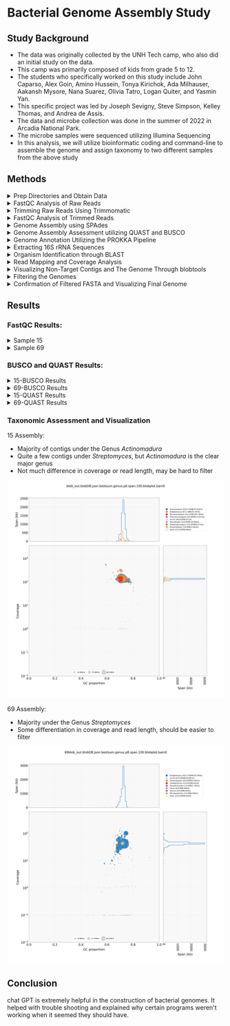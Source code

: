 # Bacterial Genome Assembly Study  
## Study Background 

- The data was originally collected by the UNH Tech camp, who also did an initial study on the data.
- This camp was primarily composed of kids from grade 5 to 12.
- The students who specifically worked on this study include John Caparso, Alex Goin, Amino Hussein, Tonya Kirichok, Ada Milhauser, Aakansh Mysore, Nana Suarez, Olivia Tatro, Logan Quiter, and Yasmin Yan.
- This specific project was led by Joseph Sevigny, Steve Simpson, Kelley Thomas, and Andrea de Assis.
- The data and microbe collection was done in the summer of 2022 in Arcadia National Park.
- The microbe samples were sequenced utilizing Illumina Sequencing
- In this analysis, we will utilize bioinformatic coding and command-line to assemble the genome and assign taxonomy to two different samples from the above study 
## Methods 
<details>
  <summary>Prep Directories and Obtain Data</summary>
  
   - We made a final project directory called "gen-711-final-project"  
   - We then pulled the forward and backward reads for samples 69 and 15
        
        <details> 
        <summary>code</summary>
          
          mkdir gen-711-final-project   
          cd gen-711-final-project  
          mkdir raw_reads  
          cp /tmp/gen711_project_data/genome-assembly-fqs/69_S8_L001_R1_001.fastq.gz raw_reads  
          cp /tmp/gen711_project_data/genome-assembly-fqs/69_S8_L001_R2_001.fastq.gz raw_reads  
          cp /tmp/gen711_project_data/genome-assembly-fqs/15_S2_L001_R1_001.fastq.gz raw_reads  
          cp /tmp/gen711_project_data/genome-assembly-fqs/15_S2_L001_R2_001.fastq.gz raw_reads  
          mkdir fastqc_output
         
        </details>
</details>
<details>
  <summary>FastQC Analysis of Raw Reads</summary>

  - We ran the program, FastQC, to visualize the quality of our raw data

    <details>
      <summary>code</summary>
          
          cd raw_reads
          fastqc 69_S8_L001_R1_001.fastq.gz -o ../fastqc_output
          fastqc 69_S8_L001_R2_001.fastq.gz -o ../fastqc_output
          fastqc 15_S2_L001_R1_001.fastq.gz -o ../fastqc_output
          fastqc 15_S2_L001_R2_001.fastq.gz -o ../fastqc_output  
      
    </details>
</details> 
<details>
  <summary>Trimming Raw Reads Using Trimmomatic</summary>

  - In order to increase the quality of the sequenced reads we needed to trim the data
  - The program, trimmomatic, recognizes low-quality bases and adapters and removes them from the file
  - We utilized a pre-made SH file to run the program called "trim_scriptV2.sh"
  - After running trimmomatic, we prepped the directory for FastQC analysis of the trimmed reads

    <details>
      <summary>code</summary>
          
          conda activate genomics
          trim_scriptV2.sh ./raw_reads/15_S2_L001_R1_001.fastq.gz ./raw_reads/15_S2_L001_R2_001.fastq.gz
          trim_scriptV2.sh ./raw_reads/69_S8_L001_R1_001.fastq.gz ./raw_reads/69_S8_L001_R2_001.fastq.gz
          mkdir ./fastqc_timmed 
      
    </details>
</details>
<details>
  <summary>FastQC Analysis of Trimmed Reads</summary>

  - After running trimmomatic, we now have to run a FastQC analysis to assess the quality of the reads
  - This allows us to analyze how the quality of reads improved after trimming them

    <details>
      <summary>code</summary>
          
          fastqc ./trimmed_reads/15_S2_L001_R1_001.fastq.gz -o ./fastqc_trimmed
          fastqc ./trimmed_reads/15_S2_L001_R2_001.fastq.gz -o ./fastqc_trimmed
          fastqc ./trimmed_reads/69_S8_L001_R1_001.fastq.gz -o ./fastqc_trimmed
          fastqc ./trimmed_reads/69_S8_L001_R2_001.fastq.gz -o ./fastqc_trimmed
      
    </details>
</details>
<details>
  <summary>Genome Assembly using SPAdes</summary>

  - Now with trimmed reads, we can assemble the genome and get contigs by utilizing an assembly program
  - We ran a program called SPAdes, which is pretty efficient at assembling bacterial genomes
  - We also used nohup and & commands in combination, as SPAdes takes a while to compute and it allows the program to run even if we turn off our computers or leave ron

    <details>
      <summary>code</summary>
          
          cd ~/gen-711-final-project
          nohup spades.py -1 15_S2_L001_R1_001.fastq.gz -2 15_S2_L001_R2_001.fastq.gz -s unpaired-15_S2_L001_R1_001.fastq.gz -s unpaired-15_S2_L001_R2_001.fastq.gz -o 15-spades-assembly-default -t 24 &
          nohup spades.py -1 69_S8_L001_R1_001.fastq.gz -2 69_S8_L001_R2_001.fastq.gz -s unpaired-69_S8_L001_R1_001.fastq.gz -s unpaired-69_S8_L001_R2_001.fastq.gz -o 69-spades-assembly-default -t 24 & 
      
    </details>
</details>
<details>
  <summary>Genome Assembly Assessment utilizing QUAST and BUSCO</summary>

  - Now with contigs, we can assess the quality of our assembly
  - The first program we ran, QUAST, tells us how well the genome was assembled and gives us valuable information such as total nucleotide length, N50, and the sizes of the individual contigs
  - The second program, BUSCO, tells us the completeness of the assembly; it can tell us how many complete, fragmented, or duplicate genes we have

    <details>
      <summary>code</summary>
          
          quast.py 15contigs.fasta -o quast_results_15
          quast.py 69contigs.fasta -o quast_results_69
          conda activate busco
          busco -i 15contigs.fasta -m genome -o busco-results-15 -l bacteria
          busco -i 69contigs.fasta -m genome -o busco-results-69 -l bacteria  
      
    </details>
</details>
<details>
  <summary>Genome Annotation Utilizing the PROKKA Pipeline</summary>

  - We ran PROKKA, which allows us to assign functions and meaning to the sequences we assembled earlier
  - the output of the program generated many files, however, GFF is the master file containing all important annotations and sequences
  - We also utilized grep to pull unique proteins associated with our assemblies and stored the abundances in a separate file

    <details>
      <summary>code</summary>
          
          conda activate genomics
          nohup prokka 15contigs.fasta --outdir prokka_output_15 --cpus 24 --mincontiglen 200 &
          nohup prokka 69contigs.fasta --outdir prokka_output_69 --cpus 24 --mincontiglen 200 &
          grep -o "product=.*" prokka_output_15/PROKKA_* | sed 's/product=//g' | sort | uniq -c | sort -nr > protein_abundances_15.txt
          grep -o "product=.*" prokka_output_69/PROKKA_* | sed 's/product=//g' | sort | uniq -c | sort -nr > protein_abundances_69.txt 
      
    </details>
</details>     
<details>
  <summary>Extracting 16S rRNA Sequences</summary>

  - The PROKKA output assigned many different functions to our DNA sequences, including genes that code for 16S rRNA
  - We ran an extraction program that pulled 16S rRNA gene sequences into a separate file in prep for BLAST 

    <details>
      <summary>code</summary>
          
          extract_sequences "16S ribosomal RNA" prokka_output_15/PROKKA_05032024.ffn > 16S_sequence_15.fasta
          extract_sequences "16S ribosomal RNA" prokka_output_69/PROKKA_05032024.ffn > 16S_sequence_69.fasta
          
    </details>
</details>
<details>
  <summary>Organism Identification through BLAST</summary>

  - BLAST, or the Basic Local Alignment Search Tool, allows us to assign taxonomy to the samples we assembled
  - We first established a blast database using our original contig files
  - We then ran a blast comparing the database to the 16S rRNA sequences
  - Finally, we ran a blob blast SH program of our original contig files that outputs a file detailing taxonomic matches of each contig sequence

    <details>
      <summary>code</summary>
          
          makeblastdb -in 15contigs.fasta -dbtype nucl -out 15contigs_db
          makeblastdb -in 69contigs.fasta -dbtype nucl -out 69contigs_db
          blastn -query 16S_sequence_15.fasta -db 15contigs_db -out 16S_vs_15contigs_6.tsv -outfmt 6
          blastn -query 16S_sequence_69.fasta -db 69contigs_db -out 16S_vs_69contigs_6.tsv -outfmt 6
          blob_blast.sh 15contigs.fasta
          blob_blast.sh 69contigs.fasta
          
    </details>
</details>
<details>
  <summary>Read Mapping and Coverage Analysis</summary>

  - By running both bwa mem and samtools programs, we mapped the alignment of our genomes and constructed SAM and BAM files
  - We then ran the bedtools genomecov program to calculate the coverage per contig
  - We finally ran the gen_input_table.py file to organize our calculated coverage into a table
    
    <details>
      <summary>code</summary>
          
          bwa index 15contigs.fasta  
          bwa index 69contigs.fasta       
          bwa mem -t 24 15contigs.fasta ./trimmed_reads/15_S2_L001_R1_001.fastq.gz ./trimmed_reads/15_S2_L001_R2_001.fastq.gz > 15raw_mapped.sam        
          bwa mem -t 24 69contigs.fasta ./trimmed_reads/69_S8_L001_R1_001.fastq.gz ./trimmed_reads/69_S8_L001_R2_001.fastq.gz > 69raw_mapped.sam      
          samtools view -@ 24 -Sb  15raw_mapped.sam  | samtools sort -@ 24 -o 15sorted_mapped.bam    
          samtools view -@ 24 -Sb  69raw_mapped.sam  | samtools sort -@ 24 -o 69sorted_mapped.bam    
          samtools flagstat 15sorted_mapped.bam      
          samtools flagstat 69sorted_mapped.bam      
          samtools index 15sorted_mapped.bam      
          samtools index 69orted_mapped.bam        
          bedtools genomecov -ibam 15sorted_mapped.bam > 15coverage.out      
          bedtools genomecov -ibam 69sorted_mapped.bam > 69coverage.out       
          gen_input_table.py  --isbedfiles 15contigs.fasta 15coverage.out >  15coverage_table.tsv    
          gen_input_table.py  --isbedfiles 69contigs.fasta 69coverage.out >  69coverage_table.tsv  
          
    </details>
</details>
<details>
  <summary>Visualizing Non-Target Contigs and The Genome Through blobtools</summary>

  - We ran the blob tools program in order to visualize the GC content, coverage, taxonomy, and contigs lengths of our genomes
  - We first converted our input files into a lookup table necessary to construct the plots; using the BLAST output to assign taxonomy and using the BAM file to give coverage information
  - We then converted that information into a human-readable table and finally converted it into a plot we can use to filter our genomes
    
    <details>
      <summary>code</summary>
          
          blobtools create -i 15contigs.fasta -b 15sorted_mapped.bam -t 15contigs.fasta.vs.nt.cul5.1e5.megablast.out -o 15blob_out        
          blobtools create -i 69contigs.fasta -b 69sorted_mapped.bam -t 69contigs.fasta.vs.nt.cul5.1e5.megablast.out -o 69blob_out      
          blobtools view -i 15blob_out.blobDB.json -r all -o 15blob_taxonomy        
          blobtools view -i 69blob_out.blobDB.json -r all -o 69blob_taxonomy      
          blobtools plot -i 15blob_out.blobDB.json -r genus       
          blobtools plot -i 69blob_out.blobDB.json -r genus
          
    </details>
</details> 
<details>
  <summary>Filtering the Genomes</summary>

  - We first used grep programming, and awk to read our blob output table and decide on filtering criteria to filter our genomes
  - After deciding what filtering criteria was appropriate for each genome, we used grep to grab those sequences and output the contig header to a separate file used to filter the fasta file in the next step
  - We then used the file, filter_contigs_by_list.py, to convert our original contigs to the final fasta file with our filtered genome 
    
    <details>
      <summary>code</summary>
          
          #in order to decide the filtering criteria, we first tested the outcomes of filtering with different lengths and coverage numbers using the below code:#  
          grep -v '#' 15blob_taxonomy.15blob_out.blobDB.table.txt | awk -F'\t' '$2 > <insert-legnth>' | awk -F'\t' '$5 < <insert-coverage>' | awk '{print $18}'     
          grep -v '#' 69blob_taxonomy.69blob_out.blobDB.table.txt | awk -F'\t' '$2 > <insert-legnth>' | awk -F'\t' '$5 < <insert-coverage>' | awk '{print $18}'  
          #once we decided on the filtering criteria, we ran the following code:#  
          grep -v '##' 15blob_taxonomy.15blob_out.blobDB.table.txt | awk -F'\t' '$2 > 500' | awk -F'\t' '$5 > 20' | awk -F'\t' '{print $1}' > 15list_of_contigs_to_keep_len500_cov20.txt    
          grep -v '##' 69blob_taxonomy.69blob_out.blobDB.table.txt | awk -F'\t' '$2 > 600' | awk -F'\t' '$5 > 10' | awk -F'\t' '{print $1}' > 69list_of_contigs_to_keep_len600_cov10.txt
          filter_contigs_by_list.py 15contigs.fasta 15list_of_contigs_to_keep_len500_cov20.txt Actinomadura_filtered.fasta
          filter_contigs_by_list.py 69contigs.fasta 69list_of_contigs_to_keep_len600_cov10.txt Streptomyces_filtered.fasta
 
    </details>
</details>
<details>
  <summary>Confirmation of Filtered FASTA and Visualizing Final Genome</summary>

  - We installed a nucleotide database to check for contamination
  - We ran a blast of our filtered genome
  - Because we found contamination in sample 69, we had to remove the contig using nano and refiltered the genome; We also checked for contamination again
  - *Figure out how to visualize Genome and insert code*  
    
    <details>
      <summary>code</summary>
          
          wget "https://ftp.ncbi.nlm.nih.gov/pub/UniVec/UniVec"
          blastn -reward 1 -penalty -5 -gapopen 3 -gapextend 3 -dust yes -soft_masking true -evalue 700 -searchsp 1750000000000 -query Actinomadura_filtered.fasta -subject UniVec  -outfmt 6 -out genome_vs_univec.6
    	  blastn -reward 1 -penalty -5 -gapopen 3 -gapextend 3 -dust yes -soft_masking true -evalue 700 -searchsp 1750000000000 -query Streptomyces_filtered.fasta -subject UniVec  -outfmt 6 -out genome_vs_univec.6
    	  nano 69list_of_contigs_to_keep_len600_cov10.txt #remove the header: NODE_18_legnth_71546_cov_97.389896
    	  filter_contigs_by_list.py 69contigs.fasta 69list_of_contigs_to_keep_len600_cov10.txt Streptomyces_filtered2.fasta
          blastn -reward 1 -penalty -5 -gapopen 3 -gapextend 3 -dust yes -soft_masking true -evalue 700 -searchsp 1750000000000 -query Streptomyces_filtered2.fasta -subject UniVec  -outfmt 6 -out genome_vs_univec.6
    </details>
</details> 

## Results

### FastQC Results:

<details>
  <summary>Sample 15</summary>

  - There was some visible improvement in read quality in the 15 samples, more so in the reverse read
  - The Adapter Content decreased dramatically, failing in raw read FastQCs and passing in the trimmed analysis
    
</details>
<details>
  <summary>Sample 69</summary>

  - There is also some improvement in the read qualities of the 69 sample trimmed reads
  - The Adapter Content decreased dramatically, failing in raw read FastQCs and passing in the trimmed analysis
    
</details> 

### BUSCO and QUAST Results:
<details>
  <summary>15-BUSCO Results</summary>

  - The good majority of genes in the assembly were found to be complete and a single-copy
  - This indicates a complete assembly 

    <details>
     <summary>Busco Data</summary>
          
          ***** Results: *****
    	   
	        123	Complete BUSCOs (C)			   
	        119	Complete and single-copy BUSCOs (S)	   
	        4	Complete and duplicated BUSCOs (D)	   
	        1	Fragmented BUSCOs (F)			   
	        0	Missing BUSCOs (M)			   
	        124	Total BUSCO groups searched 
    </details>
</details>
<details>
  <summary>69-BUSCO Results</summary>

  - The good majority of genes in the assembly were found to be complete and a single-copy
  - This indicates a complete assembly 

    <details>
      <summary>Busco Data</summary>
          
          ***** Results: *****
   
		122	Complete BUSCOs (C)			   
		121	Complete and single-copy BUSCOs (S)	   
		1	Complete and duplicated BUSCOs (D)	   
		2	Fragmented BUSCOs (F)			   
		0	Missing BUSCOs (M)			   
		124	Total BUSCO groups searched 
    </details>
</details>
<details>
  <summary>15-QUAST Results</summary>

  - The N50 in the QUAST Report is just about 6kb, which is pretty decent for Illumina sequencing 

    <details>
      <summary>QUAST Data</summary>
		
		Assembly                    contigs
		# contigs (>= 0 bp)         388    
		# contigs (>= 1000 bp)      282    
		# contigs (>= 5000 bp)      231    
		# contigs (>= 10000 bp)     184    
		# contigs (>= 25000 bp)     116    
		# contigs (>= 50000 bp)     55     
		Total length (>= 0 bp)      9053444
		Total length (>= 1000 bp)   9011457
		Total length (>= 5000 bp)   8869484
		Total length (>= 10000 bp)  8526563
		Total length (>= 25000 bp)  7346827
		Total length (>= 50000 bp)  5117275
		# contigs                   293    
		Largest contig              277192 
		Total length                9018494
		GC (%)                      72.36  
		N50                         59866  
		N75                         32290  
		L50                         44     
		L75                         96     
		# N's per 100 kbp           0.00 
          
    </details>
</details>
<details>
  <summary>69-QUAST Results</summary>
	
- The N50 in the QUAST Report is just about 3.6kb, which isn't the best
- So we do not have a very contiguous genome

    <details>
      <summary>QUAST Data</summary>
	    
		Assembly                    contigs
		# contigs (>= 0 bp)         513    
		# contigs (>= 1000 bp)      353    
		# contigs (>= 5000 bp)      265    
		# contigs (>= 10000 bp)     213    
		# contigs (>= 25000 bp)     105    
		# contigs (>= 50000 bp)     35     
		Total length (>= 0 bp)      7916886
		Total length (>= 1000 bp)   7851849
		Total length (>= 5000 bp)   7611821
		Total length (>= 10000 bp)  7237197
		Total length (>= 25000 bp)  5386207
		Total length (>= 50000 bp)  2961690
		# contigs                   375    
		Largest contig              176229 
		Total length                7866380
		GC (%)                      72.13  
		N50                         36636  
		N75                         22033  
		L50                         59     
		L75                         128    
		# N's per 100 kbp           0.00  
          
    </details>
</details>


### Taxonomic Assessment and Visualization

15 Assembly:
- Majority of contigs under the Genus *Actinomadura*
- Quite a few contigs under *Streptomyces*, but *Actinomadura* is the clear major genus
- Not much difference in coverage or read length, may be hard to filter

![plot](15_assembly_output/blob_out.blobDB.json.bestsum.genus.p8.span.100.blobplot.bam0.png)

69 Assembly:
- Majority under the Genus *Streptomyces*
- Some differentiation in coverage and read length, should be easier to filter

![plot](69_assembly_output/69blob_out.blobDB.json.bestsum.genus.p8.span.100.blobplot.bam0.png)



## Conclusion  
chat GPT is extremely helpful in the construction of bacterial genomes. It helped with trouble shooting and explained why certain programs weren't working when it seemed they should have.   

